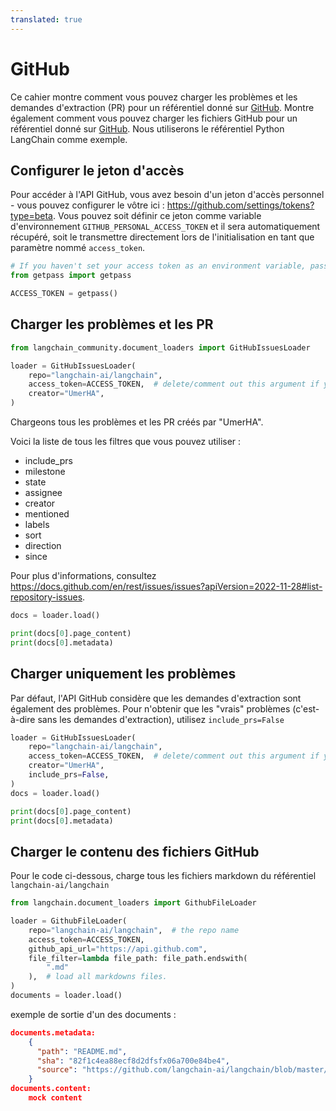 ```yaml
---
translated: true
---
```


# GitHub

Ce cahier montre comment vous pouvez charger les problèmes et les demandes d'extraction (PR) pour un référentiel donné sur [GitHub](https://github.com/). Montre également comment vous pouvez charger les fichiers GitHub pour un référentiel donné sur [GitHub](https://github.com/). Nous utiliserons le référentiel Python LangChain comme exemple.

## Configurer le jeton d'accès

Pour accéder à l'API GitHub, vous avez besoin d'un jeton d'accès personnel - vous pouvez configurer le vôtre ici : https://github.com/settings/tokens?type=beta. Vous pouvez soit définir ce jeton comme variable d'environnement ``GITHUB_PERSONAL_ACCESS_TOKEN`` et il sera automatiquement récupéré, soit le transmettre directement lors de l'initialisation en tant que paramètre nommé ``access_token``.

```python
# If you haven't set your access token as an environment variable, pass it in here.
from getpass import getpass

ACCESS_TOKEN = getpass()
```

## Charger les problèmes et les PR

```python
from langchain_community.document_loaders import GitHubIssuesLoader
```

```python
loader = GitHubIssuesLoader(
    repo="langchain-ai/langchain",
    access_token=ACCESS_TOKEN,  # delete/comment out this argument if you've set the access token as an env var.
    creator="UmerHA",
)
```

Chargeons tous les problèmes et les PR créés par "UmerHA".

Voici la liste de tous les filtres que vous pouvez utiliser :
- include_prs
- milestone
- state
- assignee
- creator
- mentioned
- labels
- sort
- direction
- since

Pour plus d'informations, consultez https://docs.github.com/en/rest/issues/issues?apiVersion=2022-11-28#list-repository-issues.

```python
docs = loader.load()
```

```python
print(docs[0].page_content)
print(docs[0].metadata)
```

## Charger uniquement les problèmes

Par défaut, l'API GitHub considère que les demandes d'extraction sont également des problèmes. Pour n'obtenir que les "vrais" problèmes (c'est-à-dire sans les demandes d'extraction), utilisez `include_prs=False`

```python
loader = GitHubIssuesLoader(
    repo="langchain-ai/langchain",
    access_token=ACCESS_TOKEN,  # delete/comment out this argument if you've set the access token as an env var.
    creator="UmerHA",
    include_prs=False,
)
docs = loader.load()
```

```python
print(docs[0].page_content)
print(docs[0].metadata)
```

## Charger le contenu des fichiers GitHub

Pour le code ci-dessous, charge tous les fichiers markdown du référentiel `langchain-ai/langchain`

```python
from langchain.document_loaders import GithubFileLoader
```

```python
loader = GithubFileLoader(
    repo="langchain-ai/langchain",  # the repo name
    access_token=ACCESS_TOKEN,
    github_api_url="https://api.github.com",
    file_filter=lambda file_path: file_path.endswith(
        ".md"
    ),  # load all markdowns files.
)
documents = loader.load()
```

exemple de sortie d'un des documents :

```json
documents.metadata:
    {
      "path": "README.md",
      "sha": "82f1c4ea88ecf8d2dfsfx06a700e84be4",
      "source": "https://github.com/langchain-ai/langchain/blob/master/README.md"
    }
documents.content:
    mock content
```
